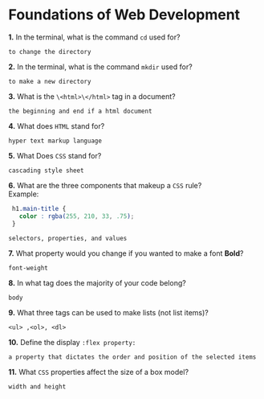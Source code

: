 # Foundations of Web Development

**1.** In the terminal, what is the command `cd` used for?
<!-- enter you answer in the space below -->
```
to change the directory
```

**2.** In the terminal, what is the command `mkdir` used for?
<!-- enter you answer in the space below -->
```
to make a new directory
```

**3.** What is the `\<html>\</html>` tag in a document?
<!-- enter you answer in the space below -->
```
the beginning and end if a html document
```

**4.** What does `HTML` stand for?
<!-- enter you answer in the space below -->
```
hyper text markup language
```

**5.** What Does `CSS` stand for?
<!-- enter you answer in the space below -->
```
cascading style sheet
```

**6.** What are the three components that makeup a `CSS` rule? <br> Example:
```css
 h1.main-title {
   color : rgba(255, 210, 33, .75);
 }
```
<!-- enter you answer in the space below -->
```
selectors, properties, and values
```

**7.** What property would you change if you wanted to make a font **Bold**?
<!-- enter you answer in the space below -->
```
font-weight
```

**8.** In what tag does the majority of your code belong?
<!-- enter you answer in the space below -->
```
body
```

**9.** What three tags can be used to make lists (not list items)?
<!-- enter you answer in the space below -->
```
<ul> ,<ol>, <dl>
```

**10.** Define the display `:flex property:`
<!-- enter you answer in the space below -->
```
a property that dictates the order and position of the selected items
```

**11.** What `CSS` properties affect the size of a box model?
<!-- enter you answer in the space below -->
```
width and height
```